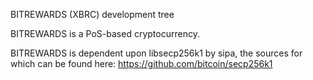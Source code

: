 
BITREWARDS (XBRC) development tree

BITREWARDS is a PoS-based cryptocurrency.

BITREWARDS is dependent upon libsecp256k1 by sipa, the sources for which can be found here:
https://github.com/bitcoin/secp256k1




